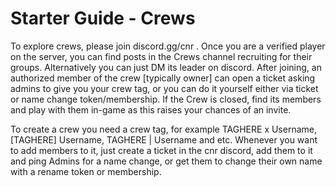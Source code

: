# Starter Guide - Crews

To explore crews, please join discord.gg/cnr . Once you are a verified player on the server, you can find posts in the Crews channel recruiting for their groups. Alternatively you can just DM its leader on discord. After joining, an authorized member of the crew [typically owner] can open a ticket asking admins to give you your crew tag, or you can do it yourself either via ticket or name change token/membership. If the Crew is closed, find its members and play with them in-game as this raises your chances of an invite.

To create a crew you need a crew tag, for example TAGHERE x Username, [TAGHERE] Username, TAGHERE | Username and etc.
Whenever you want to add members to it, just create a ticket in the cnr discord, add them to it and ping Admins for a name change, or get them to change their own name with a rename token or membership.

